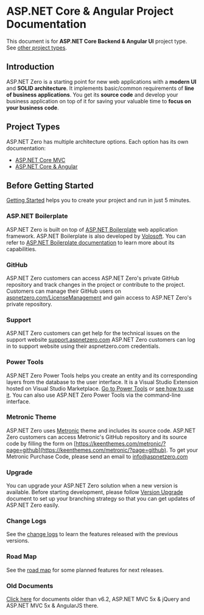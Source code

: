 # ASP.NET Core & Angular Project Documentation
This document is for **ASP.NET Core Backend & Angular UI** project type. See [other project types](https://aspnetzero.com/Documents).

## Introduction

ASP.NET Zero is a starting point for new web applications with a **modern UI** and **SOLID architecture**. It implements basic/common requirements of **line of business applications**. You get its **source code** and develop your business application on top of it for saving your valuable time to **focus on your business code**.

## Project Types

ASP.NET Zero has multiple architecture options. Each option has its own documentation:

-   [ASP.NET Core MVC](https://docs.aspnetzero.com/aspnet-core-mvc/latest/Getting-Started-Core)
-   [ASP.NET Core & Angular](https://docs.aspnetzero.com/aspnet-core-angular/latest/Getting-Started-Angular)

## Before Getting Started

[Getting Started](Getting-Started-Angular.md) helps you to create your project and run in just 5 minutes.

### ASP.NET Boilerplate

ASP.NET Zero is built on top of [ASP.NET Boilerplate](https://aspnetboilerplate.com/) web application framework. ASP.NET Boilerplate is also developed by [Volosoft](https://volosoft.com/). You can refer to [ASP.NET Boilerplate documentation](https://aspnetboilerplate.com/Pages/Documents) to learn more about its capabilities.

### GitHub

ASP.NET Zero customers can access ASP.NET Zero's private GitHub repository and track changes in the project or contribute to the project. Customers can manage their GitHub users on [aspnetzero.com/LicenseManagement](https://aspnetzero.com/LicenseManagement) and gain access to ASP.NET Zero's private repository.

### Support

ASP.NET Zero customers can get help for the technical issues on the support website [support.aspnetzero.com](https://support.aspnetzero.com) ASP.NET Zero customers can log in to support website using their aspnetzero.com credentials.

### Power Tools

ASP.NET Zero Power Tools helps you create an entity and its corresponding layers from the database to the user interface. It is a Visual Studio Extension hosted on Visual Studio Marketplace. [Go to Power Tools](https://marketplace.visualstudio.com/items?itemName=Volosoft.AspNetZeroPowerTools)  or [see how to use it](Rapid-Application-Development.md). You can also use ASP.NET Zero Power Tools via the command-line interface.

### Metronic Theme

ASP.NET Zero uses [Metronic](https://keenthemes.com/metronic/) theme and includes its source code. ASP.NET Zero customers can access Metronic's GitHub repository and its source code by filling the form on [https://keenthemes.com/metronic/?page=github](https://keenthemes.com/metronic/?page=github). To get your Metronic Purchase Code, please send an email to info@aspnetzero.com

### Upgrade

You can upgrade your ASP.NET Zero solution when a new version is available. Before starting development, please follow [Version Upgrade](Version-Updating.md) document to set up your branching strategy so that you can get updates of ASP.NET Zero easily.

### Change Logs

See the [change logs](Change-Logs.md) to learn the features released with the previous versions.

### Road Map

See the [road map](Road-Map.md) for some planned features for next releases.

### Old Documents

[Click here](Old-Documents.md) for documents older than v6.2, ASP.NET MVC 5x & jQuery and ASP.NET MVC 5x & AngularJS there.